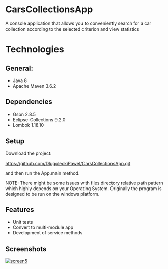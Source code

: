 # CarsCollectionsApp
A console application that allows you to conveniently search for a car collection according to the selected criterion and view statistics

# Technologies

## General:
* Java 8
* Apache Maven 3.6.2

## Dependencies
* Gson 2.8.5
* Eclipse-Collections 9.2.0
* Lombok 1.18.10

## Setup
Download the project:

https://github.com/DlugoleckiPawel/CarsCollectionsApp.git

and then run the App.main method.

NOTE: There might be some issues with files directory relative path pattern which highly depends on your Operating System. Originally the program is designed to be run on the windows platform.

## Features
* Unit tests 
* Convert to multi-module app
* Development of service methods

## Screenshots
[
![screen5](https://user-images.githubusercontent.com/66091883/83359262-75be5680-a379-11ea-8cfe-e8d3f15b7ff2.png)
](url)
